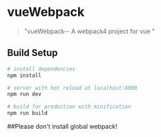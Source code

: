 # vueWebpack

> \"vueWebpack-- A webpack4 project for vue \"

## Build Setup

``` bash
# install dependencies
npm install

# server with hot reload at localhost:8000
npm run dev

# build for production with minification
npm run build


```

##Please don't install global webpack!

